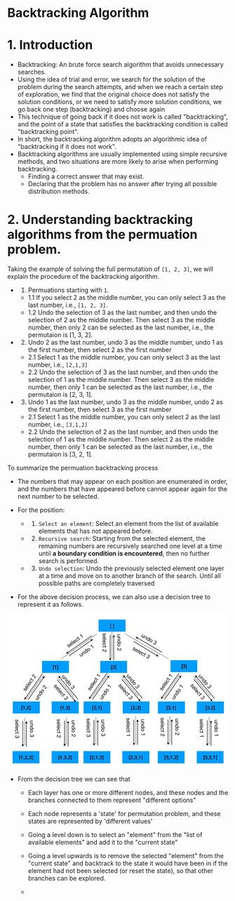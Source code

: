 # Backtracking Algorithm
# 1. Introduction
+ Backtracking: An brute force search algorithm that avoids unnecessary searches.  
+ Using the idea of trial and error, we search for the solution of the problem during the search attempts, and when we reach a certain step of exploration, we find that the original choice does not satisfy the solution conditions, or we need to satisfy more solution conditions, we go back one step (backtracking) and choose again
+ This technique of going back if it does not work is called "backtracking", and the point of a state that satisfies the backtracking condition is called "backtracking point".
+ In short, the backtracking algorithm adopts an algorithmic idea of "backtracking if it does not work".
+ Backtracking algorithms are usually implemented using simple recursive methods, and two situations are more likely to arise when performing backtracking.
  - Finding a correct answer that may exist.
  - Declaring that the problem has no answer after trying all possible distribution methods.

# 2. Understanding backtracking algorithms from the permuation problem.
Taking the example of solving the full permutation of `[1, 2, 3]`, we will explain the procedure of the backtracking algorithm.
+ 1. Permuations starting with `1`.
  - 1.1 If you select 2 as the middle number, you can only select 3 as the last number, i.e., `[1, 2, 3]`.
  - 1.2 Undo the selection of 3 as the last number, and then undo the selection of 2 as the middle number. Then select 3 as the middle number, then only 2 can be selected as the last number, i.e., the permutaion is [1, 3, 2].

+ 2. Undo 2 as the last number, undo 3 as the middle number, undo 1 as the first number, then select 2 as the first number
  - 2.1 Select 1 as the middle number, you can only select 3 as the last number, i.e., `[2,1,3]`
  - 2.2 Undo the selection of 3 as the last number, and then undo the selection of 1 as the middle number. Then select 3 as the middle number, then only 1 can be selected as the last number, i.e., the permutaion is [2, 3, 1].

+ 3. Undo 1 as the last number, undo 3 as the middle number, undo 2 as the first number, then select 3 as the first number
  - 2.1 Select 1 as the middle number, you can only select 2 as the last number, i.e., `[3,1,2]`
  - 2.2 Undo the selection of 2 as the last number, and then undo the selection of 1 as the middle number. Then select 2 as the middle number, then only 1 can be selected as the last number, i.e., the permutaion is [3, 2, 1].

To summarize the permuation backtracking process
+ The numbers that may appear on each position are enumerated in order, and the numbers that have appeared before cannot appear again for the next number to be selected.
+ For the position:
  - 1. `Select an element`: Select an element from the list of available elements that has not appeared before.
  - 2. `Recursive search`: Starting from the selected element, the remaining numbers are recursively searched one level at a time until **a boundary condition is encountered**, then no further search is performed.
  - 3. `Undo selection`: Undo the previously selected element one layer at a time and move on to another branch of the search. Until all possible paths are completely traversed

+ For the above decision process, we can also use a decision tree to represent it as follows.

![above decision process](../Resources/permutation.png)

+ From the decision tree we can see that
  - Each layer has one or more different nodes, and these nodes and the branches connected to them represent "different options"
  - Each node represents a 'state' for permutation problem, and these states are represented by 'different values'
  - Going a level down is to select an "element" from the "list of available elements" and add it to the "current state"
  - Going a level upwards is to remove the selected "element" from the "current state" and backtrack to the state it would have been in if the element had not been selected (or reset the state), so that other branches can be explored.


  - 
